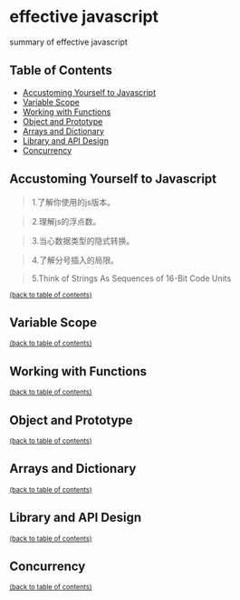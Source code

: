 # effective javascript

summary of effective javascript

## Table of Contents

- [Accustoming Yourself to Javascript](#accustoming-yourself-to-javascript)
- [Variable Scope](#variable-scope)
- [Working with Functions](#working-with-functions)
- [Object and Prototype](#object-and-prototype)
- [Arrays and Dictionary](#arrays-and-dictionary)
- [Library and API Design](#library-and-api-design)
- [Concurrency](#concurrency)

## Accustoming Yourself to Javascript

> 1.了解你使用的js版本。


> 2.理解js的浮点数。



> 3.当心数据类型的隐式转换。


> 4.了解分号插入的局限。



> 5.Think of Strings As Sequences of 16-Bit Code Units




<sup>[(back to table of contents)](#table-of-contents)</sup>

## Variable Scope



<sup>[(back to table of contents)](#table-of-contents)</sup>

## Working with Functions



<sup>[(back to table of contents)](#table-of-contents)</sup>

## Object and Prototype


<sup>[(back to table of contents)](#table-of-contents)</sup>

## Arrays and Dictionary



<sup>[(back to table of contents)](#table-of-contents)</sup>

## Library and API Design



<sup>[(back to table of contents)](#table-of-contents)</sup>

## Concurrency

<sup>[(back to table of contents)](#table-of-contents)</sup>
